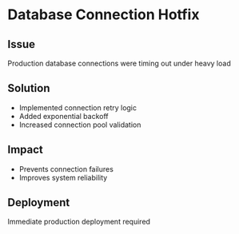 # Database Connection Hotfix

## Issue
Production database connections were timing out under heavy load

## Solution
- Implemented connection retry logic
- Added exponential backoff
- Increased connection pool validation

## Impact
- Prevents connection failures
- Improves system reliability

## Deployment
Immediate production deployment required